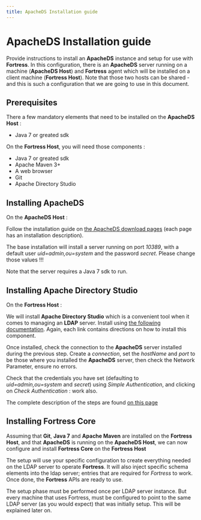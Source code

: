 ```yaml
---
title: ApacheDS Installation guide
---
```


# ApacheDS Installation guide

Provide instructions to install an **ApacheDS** instance and setup for use with **Fortress**. In this configuration, there is an **ApacheDS** server running on a machine (**ApacheDS Host**) and **Fortress** agent which will be installed on a client machine (**Fortress Host**). Note that those two hosts can be shared - and this is such a configuration that we are going to use in this document.

## Prerequisites

There a few mandatory elements that need to be installed on the **ApacheDS Host** :

* Java 7 or greated sdk

On the **Fortress Host**, you will need those components :

* Java 7 or greated sdk
* Apache Maven 3+
* A web browser
* Git
* Apache Directory Studio

## Installing ApacheDS

On the **ApacheDS Host** :

Follow the installation guide on [the ApacheDS download pages](https://directory.staging.apache.org/apacheds/downloads.html) (each page has an installation description).

The base installation will install a server running on port *10389*, with a default user *uid=admin,ou=system* and the password *secret*. Please change those values !!!

Note that the server requires a Java 7 sdk to run.

## Installing Apache Directory Studio

On the **Fortress Host** :

We will install **Apache Directory Studio** which is a convenient tool when it comes to managing an **LDAP** server. Install using [the following documentation](https://directory.apache.org/studio/downloads.html). Again, each link contains directions on how to install this component.

Once installed, check the connection to the **ApacheDS** server installed during the previous step. Create a _connection_, set the _hostName_ and _port_ to be those where you installed the **ApacheDS** server, then check the Network Parameter, ensure no errors.

Check that the credentials you have set (defaulting to _uid=admin,ou=system_ and _secret_)  using _Simple Authentication_, and clicking on _Check Authentication_ : work also.

The complete description of the steps are found [on this page](https://directory.apache.org/studio/users-guide/ldap_browser/gettingstarted_create_connection.html)

## Installing Fortress Core

Assuming that **Git**, **Java 7** and **Apache Maven** are installed on the **Fortress Host**, and that **ApacheDS** is running on the **ApacheDS Host**, we can now configure and install **Fortress Core** on the **Fortress Host**

The setup will use your specific configuration to create everything needed on the LDAP server to operate **Fortress**. It will also inject specific schema elements into the ldap server; entries that are required for *Fortress* to work. Once done, the **Fortress** APIs are ready to use.

<DIV class="info" markdown="1">
  The setup phase must be performed once per LDAP server instance.  But every machine that uses Fortress, must be configured to point to the same LDAP server (as you would expect) that was initially setup.  This will be explained later on.
</DIV>


